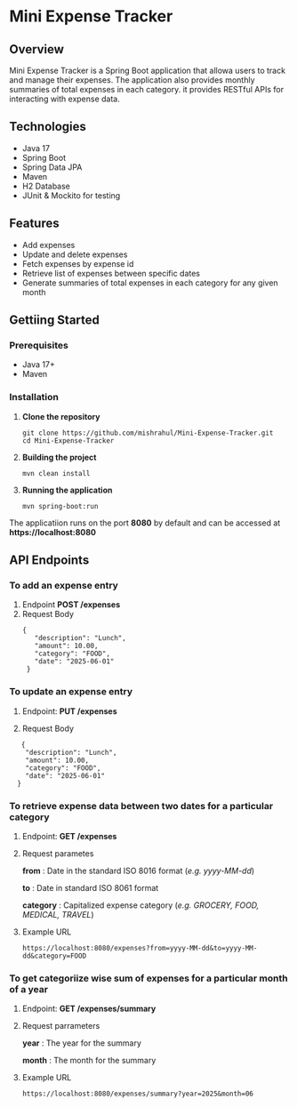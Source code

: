 # Mini Expense Tracker

## Overview

Mini Expense Tracker is a Spring Boot application that allowa users to track and manage their expenses. The application also provides monthly summaries of total expenses in each category.
it provides RESTful APIs for interacting with expense data.


## Technologies
* Java 17
* Spring Boot
* Spring Data JPA
* Maven
* H2 Database
* JUnit & Mockito for testing


## Features
* Add expenses
* Update and delete expenses
* Fetch expenses by expense id
* Retrieve list of expenses between specific dates
* Generate summaries of total expenses in each category for any given month


## Gettiing Started
### Prerequisites
* Java 17+
* Maven

### Installation
1. **Clone the repository**

    ```
    git clone https://github.com/mishrahul/Mini-Expense-Tracker.git
    cd Mini-Expense-Tracker
    ```

2. **Building the project**
    ```
    mvn clean install
    ```

3. **Running the application**
    ```
    mvn spring-boot:run
    ```

The applicatiion runs on the port **8080** by default and can be accessed at **https://localhost:8080**


## API Endpoints
### To add an expense entry
1. Endpoint **POST /expenses**
2. Request Body
   ```
   {
      "description": "Lunch",
      "amount": 10.00,
      "category": "FOOD",
      "date": "2025-06-01"
    }
   ```

### To update an expense entry
1. Endpoint: **PUT /expenses**

2. Request Body
  ```
     {
      "description": "Lunch",
      "amount": 10.00,
      "category": "FOOD",
      "date": "2025-06-01"
    }
   ```

### To retrieve expense data between two dates for a particular category
1. Endpoint: **GET /expenses**

2. Request parametes

   **from** : Date in the standard ISO 8016 format (*e.g. yyyy-MM-dd*)

   **to** : Date in standard ISO 8061 format

   **category** : Capitalized expense category (*e.g. GROCERY, FOOD, MEDICAL, TRAVEL*)
   
4. Example URL
   ```
   https://localhost:8080/expenses?from=yyyy-MM-dd&to=yyyy-MM-dd&category=FOOD
   ```

### To get categoriize wise sum of expenses for a particular month of a year
1. Endpoint: **GET /expenses/summary**

2. Request parrameters

   **year** : The year for the summary

   **month** : The month for the summary

4. Example URL
   ```
   https://localhost:8080/expenses/summary?year=2025&month=06
   ```

